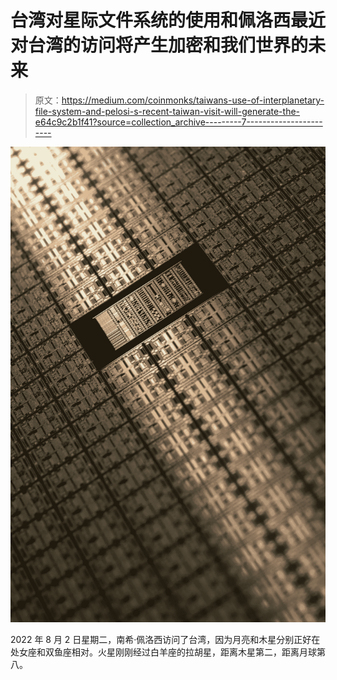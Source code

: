 # 台湾对星际文件系统的使用和佩洛西最近对台湾的访问将产生加密和我们世界的未来

> 原文：<https://medium.com/coinmonks/taiwans-use-of-interplanetary-file-system-and-pelosi-s-recent-taiwan-visit-will-generate-the-e64c9c2b1f41?source=collection_archive---------7----------------------->

![](img/675cfd6548c0627a80946c33de27ac74.png)

2022 年 8 月 2 日星期二，南希·佩洛西访问了台湾，因为月亮和木星分别正好在处女座和双鱼座相对。火星刚刚经过白羊座的拉胡星，距离木星第二，距离月球第八。